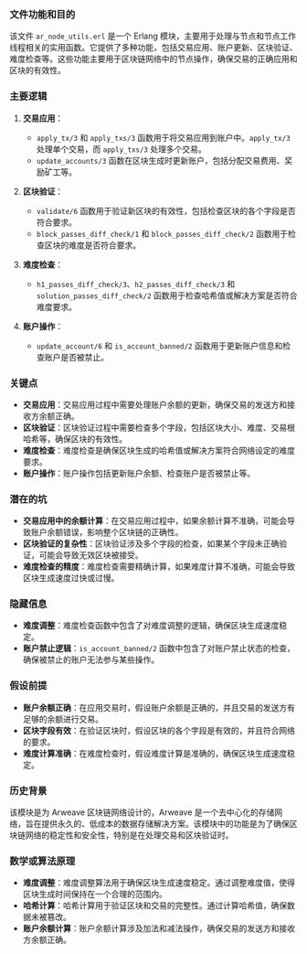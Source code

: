### 文件功能和目的

该文件 `ar_node_utils.erl` 是一个 Erlang 模块，主要用于处理与节点和节点工作线程相关的实用函数。它提供了多种功能，包括交易应用、账户更新、区块验证、难度检查等。这些功能主要用于区块链网络中的节点操作，确保交易的正确应用和区块的有效性。

### 主要逻辑

1. **交易应用**：
   - `apply_tx/3` 和 `apply_txs/3` 函数用于将交易应用到账户中。`apply_tx/3` 处理单个交易，而 `apply_txs/3` 处理多个交易。
   - `update_accounts/3` 函数在区块生成时更新账户，包括分配交易费用、奖励矿工等。

2. **区块验证**：
   - `validate/6` 函数用于验证新区块的有效性，包括检查区块的各个字段是否符合要求。
   - `block_passes_diff_check/1` 和 `block_passes_diff_check/2` 函数用于检查区块的难度是否符合要求。

3. **难度检查**：
   - `h1_passes_diff_check/3`、`h2_passes_diff_check/3` 和 `solution_passes_diff_check/2` 函数用于检查哈希值或解决方案是否符合难度要求。

4. **账户操作**：
   - `update_account/6` 和 `is_account_banned/2` 函数用于更新账户信息和检查账户是否被禁止。

### 关键点

- **交易应用**：交易应用过程中需要处理账户余额的更新，确保交易的发送方和接收方余额正确。
- **区块验证**：区块验证过程中需要检查多个字段，包括区块大小、难度、交易根哈希等，确保区块的有效性。
- **难度检查**：难度检查是确保区块生成的哈希值或解决方案符合网络设定的难度要求。
- **账户操作**：账户操作包括更新账户余额、检查账户是否被禁止等。

### 潜在的坑

- **交易应用中的余额计算**：在交易应用过程中，如果余额计算不准确，可能会导致账户余额错误，影响整个区块链的正确性。
- **区块验证的复杂性**：区块验证涉及多个字段的检查，如果某个字段未正确验证，可能会导致无效区块被接受。
- **难度检查的精度**：难度检查需要精确计算，如果难度计算不准确，可能会导致区块生成速度过快或过慢。

### 隐藏信息

- **难度调整**：难度检查函数中包含了对难度调整的逻辑，确保区块生成速度稳定。
- **账户禁止逻辑**：`is_account_banned/2` 函数中包含了对账户禁止状态的检查，确保被禁止的账户无法参与某些操作。

### 假设前提

- **账户余额正确**：在应用交易时，假设账户余额是正确的，并且交易的发送方有足够的余额进行交易。
- **区块字段有效**：在验证区块时，假设区块的各个字段是有效的，并且符合网络的要求。
- **难度计算准确**：在难度检查时，假设难度计算是准确的，确保区块生成速度稳定。

### 历史背景

该模块是为 Arweave 区块链网络设计的，Arweave 是一个去中心化的存储网络，旨在提供永久的、低成本的数据存储解决方案。该模块中的功能是为了确保区块链网络的稳定性和安全性，特别是在处理交易和区块验证时。

### 数学或算法原理

- **难度调整**：难度调整算法用于确保区块生成速度稳定。通过调整难度值，使得区块生成时间保持在一个合理的范围内。
- **哈希计算**：哈希计算用于验证区块和交易的完整性。通过计算哈希值，确保数据未被篡改。
- **账户余额计算**：账户余额计算涉及加法和减法操作，确保交易的发送方和接收方余额正确。